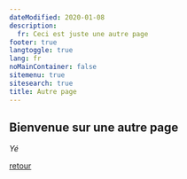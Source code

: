 ```yaml
---
dateModified: 2020-01-08
description: 
  fr: Ceci est juste une autre page
footer: true
langtoggle: true
lang: fr
noMainContainer: false
sitemenu: true
sitesearch: true
title: Autre page
---
```


## Bienvenue sur une autre page

_Yé_

[retour](./index-fr.html)